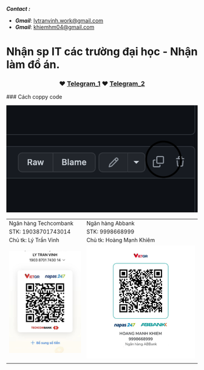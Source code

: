 ___**Contact :**___
- ___Gmail___: <lytranvinh.work@gmail.com>
- ___Gmail___: <khiemhm04@gmail.com>
# Nhận sp IT các trường đại học - Nhận làm đồ án.
<h3 align="center"> ♥️ <a href="https://t.me/uknow_2509">Telegram_1</a> ♥️ <a href="https://t.me/iamkenkyo">Telegram_2</a> </h3>  
### Cách coppy code 

![](image/coppy.png)

| | |
| - | - |
| Ngân hàng Techcombank | Ngân hàng Abbank |
| STK: 19038701743014 | STK: 9998668999 |
| Chủ tk: Lý Trần Vinh | Chủ tk: Hoàng Mạnh Khiêm |
| ![](image/tech_vinh.png) | ![](image/abbank_khiem.jpg) |
| | |



